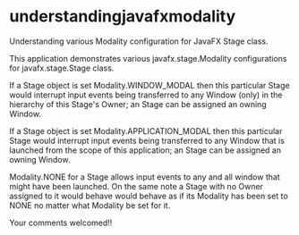 understandingjavafxmodality
===========================

Understanding various Modality configuration for JavaFX Stage class.

This application demonstrates various javafx.stage.Modality configurations for javafx.stage.Stage class.

If a Stage object is set Modality.WINDOW_MODAL then this particular Stage would interrupt input events being transferred to
any Window (only) in the hierarchy of this Stage's Owner; an Stage can be assigned an owning Window.

If a Stage object is set Modality.APPLICATION_MODAL then this particular Stage would interrupt input events being transferred to
any Window that is launched from the scope of this application; an Stage can be assigned an owning Window.

Modality.NONE for a Stage allows input events to any and all window that might have been launched. On the same note a 
Stage with no Owner assigned to it would behave would behave as if its Modality has been set to NONE no matter what Modality
be set for it.

Your comments welcomed!!
